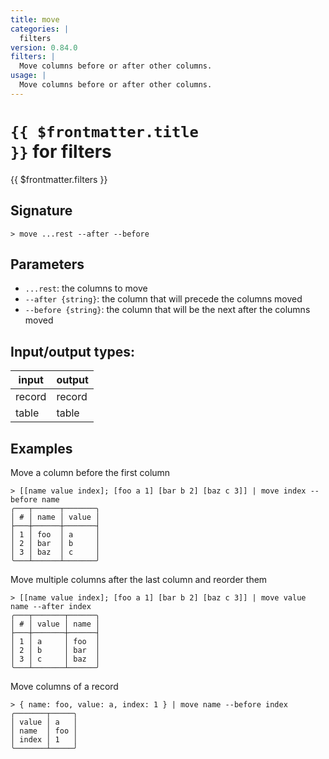 ```yaml
---
title: move
categories: |
  filters
version: 0.84.0
filters: |
  Move columns before or after other columns.
usage: |
  Move columns before or after other columns.
---
```


# <code>{{ $frontmatter.title }}</code> for filters

<div class='command-title'>{{ $frontmatter.filters }}</div>

## Signature

```> move ...rest --after --before```

## Parameters

 -  `...rest`: the columns to move
 -  `--after {string}`: the column that will precede the columns moved
 -  `--before {string}`: the column that will be the next after the columns moved


## Input/output types:

| input  | output |
| ------ | ------ |
| record | record |
| table  | table  |
## Examples

Move a column before the first column
```shell
> [[name value index]; [foo a 1] [bar b 2] [baz c 3]] | move index --before name
╭───┬──────┬───────╮
│ # │ name │ value │
├───┼──────┼───────┤
│ 1 │ foo  │ a     │
│ 2 │ bar  │ b     │
│ 3 │ baz  │ c     │
╰───┴──────┴───────╯

```

Move multiple columns after the last column and reorder them
```shell
> [[name value index]; [foo a 1] [bar b 2] [baz c 3]] | move value name --after index
╭───┬───────┬──────╮
│ # │ value │ name │
├───┼───────┼──────┤
│ 1 │ a     │ foo  │
│ 2 │ b     │ bar  │
│ 3 │ c     │ baz  │
╰───┴───────┴──────╯

```

Move columns of a record
```shell
> { name: foo, value: a, index: 1 } | move name --before index
╭───────┬─────╮
│ value │ a   │
│ name  │ foo │
│ index │ 1   │
╰───────┴─────╯
```
